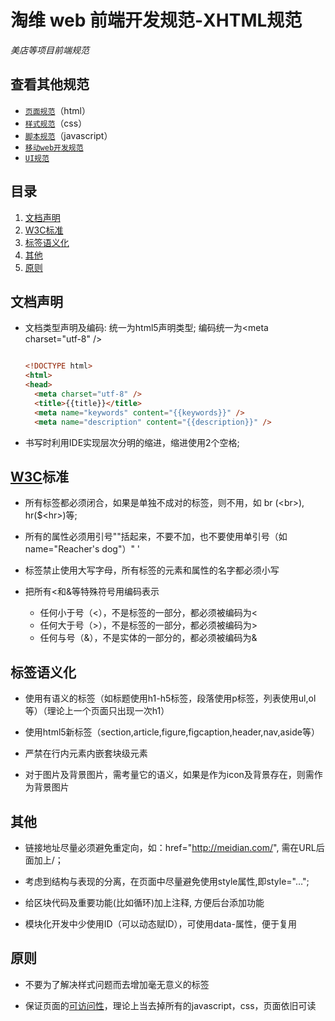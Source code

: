 淘维 web 前端开发规范-XHTML规范
=====================
*美店等项目前端规范*

## <a name='list'>查看其他规范</a>

  + [`页面规范`](./html.md)（html）
  + [`样式规范`](./css.md)（css）
  + [`脚本规范`](./javascript.md)（javascript）
  + [`移动web开发规范`](./mobile.md)
  + [`UI规范`](./ui.md)


## <a name='TOC'>目录</a>

  1. [文档声明](#doctype)
  1. [W3C标准](#w3c)
  1. [标签语义化](#semantic)
  1. [其他](#others)
  1. [原则](#rules)



## <a name='doctype'>文档声明</a>

- 文档类型声明及编码: 统一为html5声明类型<!DOCTYPE html>; 编码统一为\<meta charset="utf-8" /\>
  ```html

  <!DOCTYPE html>
  <html>
  <head>
    <meta charset="utf-8" />
    <title>{{title}}</title>
    <meta name="keywords" content="{{keywords}}" />
    <meta name="description" content="{{description}}" />


  ```
- 书写时利用IDE实现层次分明的缩进，缩进使用2个空格;



## <a name='w3c'>[W3C](http://www.w3.org/)标准</a>

- 所有标签都必须闭合，如果是单独不成对的标签，则不用，如 br (\<br\>), hr($\<hr\>)等;

- 所有的属性必须用引号""括起来，不要不加，也不要使用单引号（如 name="Reacher's dog"）&quot; &apos;

- 标签禁止使用大写字母，所有标签的元素和属性的名字都必须小写

- 把所有<和&等特殊符号用编码表示

  + 任何小于号（<），不是标签的一部分，都必须被编码为&lt;
  + 任何大于号（>），不是标签的一部分，都必须被编码为&gt;
  + 任何与号（&），不是实体的一部分的，都必须被编码为&amp;




## <a name='semantic'>标签语义化</a>

- 使用有语义的标签（如标题使用h1-h5标签，段落使用p标签，列表使用ul,ol等）（理论上一个页面只出现一次h1）

- 使用html5新标签（section,article,figure,figcaption,header,nav,aside等）

- 严禁在行内元素内嵌套块级元素

- 对于图片及背景图片，需考量它的语义，如果是作为icon及背景存在，则需作为背景图片




## <a name='others'>其他</a>

- 链接地址尽量必须避免重定向，如：href="http://meidian.com/", 需在URL后面加上/；

- 考虑到结构与表现的分离，在页面中尽量避免使用style属性,即style="…";

- 给区块代码及重要功能(比如循环)加上注释, 方便后台添加功能

- 模块化开发中少使用ID（可以动态赋ID），可使用data-属性，便于复用




## <a name='rules'>原则</a>

- 不要为了解决样式问题而去增加毫无意义的标签

- 保证页面的[可访问性](http://www.douban.com/group/topic/5135474/)，理论上当去掉所有的javascript，css，页面依旧可读






